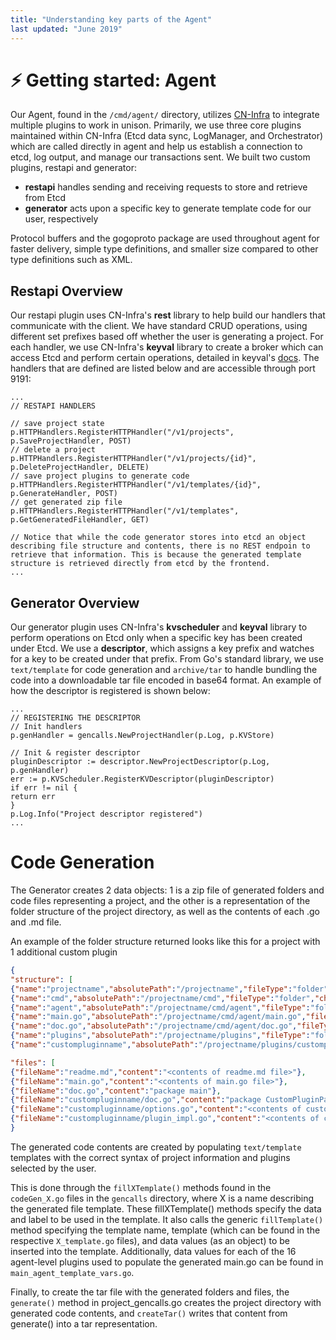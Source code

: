 ```yaml
---
title: "Understanding key parts of the Agent"
last updated: "June 2019"
---
```

# :zap: Getting started: Agent

Our Agent, found in the `/cmd/agent/` directory, utilizes [CN-Infra](https://github.com/ligato/cn-infra) to integrate multiple plugins to work in unison. Primarily, we use three core plugins maintained within CN-Infra (Etcd data sync, LogManager, and Orchestrator) which are called directly in agent and help us establish a connection to etcd, log output, and manage our transactions sent. We built two custom plugins, restapi and generator: 

- **restapi** handles sending and receiving requests to store and retrieve from Etcd
- **generator** acts upon a specific key to generate template code for our user, respectively

Protocol buffers and the gogoproto package are used throughout agent for faster delivery, simple type definitions, and smaller size compared to other type definitions such as XML.

## Restapi Overview

Our restapi plugin uses CN-Infra's **rest** library to help build our handlers that communicate with the client. We have standard CRUD operations, using different set prefixes based off whether the user is generating a project. For each handler, we use CN-Infra's **keyval** library to create a broker which can access Etcd and perform certain operations, detailed in keyval's [docs](https://godoc.org/github.com/ligato/cn-infra/db/keyval). The handlers that are defined are listed below and are accessible through port 9191:

```golang
...
// RESTAPI HANDLERS

// save project state
p.HTTPHandlers.RegisterHTTPHandler("/v1/projects", p.SaveProjectHandler, POST)
// delete a project
p.HTTPHandlers.RegisterHTTPHandler("/v1/projects/{id}", p.DeleteProjectHandler, DELETE)
// save project plugins to generate code
p.HTTPHandlers.RegisterHTTPHandler("/v1/templates/{id}", p.GenerateHandler, POST)
// get generated zip file
p.HTTPHandlers.RegisterHTTPHandler("/v1/templates", p.GetGeneratedFileHandler, GET)

// Notice that while the code generator stores into etcd an object describing file structure and contents, there is no REST endpoin to retrieve that information. This is because the generated template structure is retrieved directly from etcd by the frontend.
...
```

## Generator Overview

Our generator plugin uses CN-Infra's **kvscheduler** and **keyval** library to perform operations on Etcd only when a specific key has been created under Etcd. We use a **descriptor**, which assigns a key prefix and watches for a key to be created under that prefix. From Go's standard library, we use ```text/template``` for code generation and ```archive/tar``` to handle bundling the code into a downloadable tar file encoded in base64 format. An example of how the descriptor is registered is shown below:

```golang
...
// REGISTERING THE DESCRIPTOR
// Init handlers
p.genHandler = gencalls.NewProjectHandler(p.Log, p.KVStore)

// Init & register descriptor
pluginDescriptor := descriptor.NewProjectDescriptor(p.Log, p.genHandler)
err := p.KVScheduler.RegisterKVDescriptor(pluginDescriptor)
if err != nil {
return err
}
p.Log.Info("Project descriptor registered")
...
```

# Code Generation

The Generator creates 2 data objects: 1 is a zip file of generated folders and code files representing a project, and the other is a representation of the folder structure of the project directory, as well as the contents of each .go and .md file. 

An example of the folder structure returned looks like this for a project with 1 additional custom plugin

``` json
{
"structure": [
{"name":"projectname","absolutePath":"/projectname","fileType":"folder","children":["/projectname/cmd","/projectname/plugins","/projectname/README.md"]},
{"name":"cmd","absolutePath":"/projectname/cmd","fileType":"folder","children":["/projectname/cmd/agent"]},
{"name":"agent","absolutePath":"/projectname/cmd/agent","fileType":"folder","children":["/projectname/cmd/agent/main.go","/projectname/cmd/agent/doc.go"]},
{"name":"main.go","absolutePath":"/projectname/cmd/agent/main.go","fileType":"file","children":[]},
{"name":"doc.go","absolutePath":"/projectname/cmd/agent/doc.go","fileType":"file","children":[]},
{"name":"plugins","absolutePath":"/projectname/plugins","fileType":"folder","children":["/projectname/plugins/custompluginname"]},
{"name":"custompluginname","absolutePath":"/projectname/plugins/custompluginname","fileType":"folder","children":["/projectname/plugins/custompluginname/doc.go","/projectname/plugins/custompluginname/options.go","/projectname/plugins/custompluginname/plugin_impl_custompluginname.go"]}...],

"files": [
{"fileName":"readme.md","content":"<contents of readme.md file>"},
{"fileName":"main.go","content":"<contents of main.go file>"},
{"fileName":"doc.go","content":"package main"},
{"fileName":"custompluginname/doc.go","content":"package CustomPluginPackageName"},
{"fileName":"custompluginname/options.go","content":"<contents of custom plugin options.go file>"},
{"fileName":"custompluginname/plugin_impl.go","content":"<contents of custom plugin impl.go file>"}]
}
```

The generated code contents are created by populating ```text/template``` templates with the correct syntax of project information and plugins selected by the user. 

This is done through the ```fillXTemplate()``` methods found in the ```codeGen_X.go``` files in the ```gencalls``` directory, where X is a name describing the generated file template. These fillXTemplate() methods specify the data and label to be used in the template. It also calls the generic ```fillTemplate()``` method specifying the template name, template (which can be found in the respective ```X_template.go``` files), and data values (as an object) to be inserted into the template. Additionally, data values for each of the 16 agent-level plugins used to populate the generated main.go can be found in ```main_agent_template_vars.go```.

Finally, to create the tar file with the generated folders and files, the ```generate()``` method in project_gencalls.go creates the project directory with generated code contents, and ```createTar()``` writes that content from generate() into a tar representation.